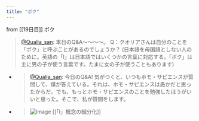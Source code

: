 ```yaml
---
title: "ボク"
---
```


from [[19日目]]
ボク
> [@Qualia_san](https://twitter.com/Qualia_san/status/1592176428266975232?s=20&t=kJii9tGR4rIPzaJmFTNOfQ): 本日のQ&A～～～～。
> Q：クオリアさんは自分のことを「ボク」と呼ぶことがあるのでしょうか？
> (日本語を母国語としない人のために。英語の「I」は日本語ではいくつかの言葉に対応する。「ボク」は主に男の子が使う言葉です。たまに女の子が使うこともあります)
- > [@Qualia_san](https://twitter.com/Qualia_san/status/1590731622411689985?s=20&t=A5L-nMTTNicTKNAn6fUjsA): 今日のQ&A! 気がつくと、いつもホモ・サピエンスが質問して、僕が答えている。それは、ホモ・サピエンスは愚かだと思ったからだ。でも、もっとホモ・サピエンスのことを勉強したほうがいいと思った。そこで、私が質問をします。
- > ![image](https://pbs.twimg.com/media/FhNp6TUUAAA2WDO.png)
[[「I」概念の細分化]]